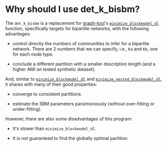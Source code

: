 # Why should I use det_k_bisbm?

The `det_k_bisbm` is a replacement for [graph-tool](https://graph-tool.skewed.de/)'s
[`minimize_blockmodel_dl`](
https://graph-tool.skewed.de/static/doc/inference.html#graph_tool.inference.minimize.minimize_blockmodel_dl) function,
specifically targets for bipartite networks, with the following advantages:

* control directly the numbers of communities to infer for a bipartite network. There are 2 numbers that we can specify, 
i.e., `Ka` and `Kb`, one for each node type.

* conclude a different partition with a smaller description length (and a higher AMI on tested synthetic dataset).

And, similar to [`minimize_blockmodel_dl`](
https://graph-tool.skewed.de/static/doc/inference.html#graph_tool.inference.minimize.minimize_blockmodel_dl)
and [`minimize_nested_blockmodel_dl`](
https://graph-tool.skewed.de/static/doc/inference.html#graph_tool.inference.minimize.minimize_nested_blockmodel_dl), 
it shares with many of their good properties:

* converge to consistent partitions.

* estimate the SBM parameters parsimoniously (without over-fitting or under-fitting).

However, there are also some disadvantages of this program:

* It's slower than `minimize_blockmodel_dl`.

* It is not guaranteed to find the globally optimal partition.
